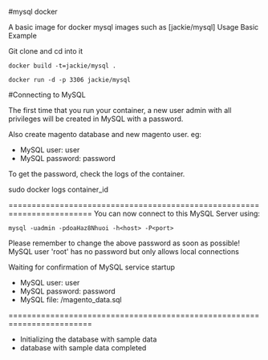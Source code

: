#mysql docker

A basic image for docker mysql images such as [jackie/mysql]
Usage
Basic Example

Git clone and cd into it
```no-highlight
docker build -t=jackie/mysql .
```
```no-highlight
docker run -d -p 3306 jackie/mysql 
```

#Connecting to MySQL

The first time that you run your container, 
a new user admin with all privileges will be created in MySQL with a password. 

Also create magento database and new magento user. eg: 

- MySQL user: user
- MySQL password: password

To get the password, check the logs of the container.

sudo docker logs container_id

========================================================================
You can now connect to this MySQL Server using:

    mysql -uadmin -pdoaHaz8Nhuoi -h<host> -P<port>

Please remember to change the above password as soon as possible!
MySQL user 'root' has no password but only allows local connections

Waiting for confirmation of MySQL service startup

- MySQL user: user
- MySQL password: password
- MySQL file: /magento_data.sql

========================================================================
- Initializing the database with sample data
- database with sample data completed


